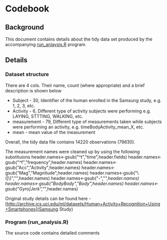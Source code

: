 # Codebook

## Background
This document contains details about the tidy data set produced by the accompanying [run_anlaysis.R](run_anlaysis.R) program.

## Details

### Dataset structure   
There are 4 cols.  Their name, count (where appropriate) and a brief description is shown below 
* Subject - 30, Identifier of the human enrolled in the Samsung study, e.g. 1, 2, 3, etc.
* Activity - 6, Different type of activity subjects were performing e.g. LAYING, STTTING, WALKING, etc.
* measurement - 79, Different type of measurements taken while subjects were performing an activity, e.g. timeBodyActivity_mean_X, etc.
* mean - mean value of the measurement

Overall, the tidy data file contains 14220 observations (79*6*30).  

The measurement names were cleaned up by using the following substituions
  header.names<-gsub("^t","time",header.fields)
  header.names<-gsub("^f","frequency",header.names)
  header.names<-gsub("Acc","Activity",header.names)
  header.names<-gsub("Mag","Magnitude",header.names)
  header.names<-gsub("\\(|\\)","",header.names)
  header.names<-gsub("-","_",header.names)
  header.names<-gsub("BodyBody","Body",header.names)
  header.names<-gsub("Gyro|Jerk","_",header.names)



Original study details can be found here - [http://archive.ics.uci.edu/ml/datasets/Human+Activity+Recognition+Using+Smartphones](Samsung Study)

### Program (run_analysis.R)
The source code contains detailed comments
